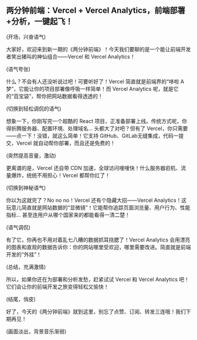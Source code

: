 ## 两分钟前端：Vercel + Vercel Analytics，前端部署+分析，一键起飞！

(开场，兴奋语气)

大家好，欢迎来到新一期的《两分钟前端》！今天我们要聊的是一个能让前端开发者笑出猪叫的神仙组合——Vercel 和 Vercel Analytics！

(语气夸张)

什么？不会有人还没听说过吧！可要听好了！Vercel 简直就是前端界的“哆啦 A 梦”，它能让你的项目部署像呼吸一样简单！而 Vercel Analytics 呢，就是它的“百宝袋”，帮你把网站数据看得透透的！

(切换到轻松调侃的语气)

想象一下，你刚写完一个超酷的 React 项目，正准备部署上线。传统方式呢，你得折腾服务器、配置环境、处理域名... 头都大了对吧？但有了 Vercel，你只需要——点一下！没错，就这么简单！它支持 GitHub、GitLab无缝集成，代码一提交，Vercel 就自动帮你部署，而且还是免费的！

(突然提高音量，激动)

更离谱的是，Vercel 还自带 CDN 加速，全球访问嗖嗖快！什么服务器宕机、流量爆炸，统统不用担心！Vercel 都帮你扛了！

(切换到神秘语气)

你以为这就完了？No no no！Vercel 还有个隐藏大招——Vercel Analytics！这玩意儿简直就是网站数据的“显微镜”！它能帮你追踪页面浏览量、用户行为、性能指标... 甚至连用户从哪个国家来的都能看得一清二楚！

(语气调侃)

有了它，你再也不用对着乱七八糟的数据抓耳挠腮了！Vercel Analytics 会用漂亮的图表和直观的数据告诉你：你的网站哪里受欢迎，哪里需要改进。简直就是前端开发的“外挂”！

(总结，充满激情)

所以，如果你还在为部署和分析发愁，赶紧试试 Vercel 和 Vercel Analytics 吧！它们会让你的前端开发之旅变得轻松又愉快！

(结尾，俏皮)

好了，今天的《两分钟前端》就到这里，别忘了点赞、订阅、转发三连哦！我们下期再见！

(画面淡出，背景音乐渐弱)
